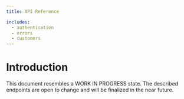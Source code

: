 ```yaml
---
title: API Reference

includes:
  - authentication
  - errors
  - customers
---
```


# Introduction

<aside class="warning">This document resembles a WORK IN PROGRESS state. The described endpoints are open to change and will be finalized in the near future.</aside>
